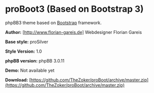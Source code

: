 proBoot3 (Based on Bootstrap 3)
=======

phpBB3 theme based on [Bootstrap](http://twitter.github.com/bootstrap/) framework.

**Author:** [http://www.florian-gareis.de] Webdesigner Florian Gareis

**Base style:** proSilver

**Style Version:** 1.0

**phpBB version:** phpBB 3.0.11

**Demo:** Not available yet

**Download:** [https://github.com/TheZoker/proBoot/archive/master.zip](https://github.com/TheZoker/proBoot/archive/master.zip)